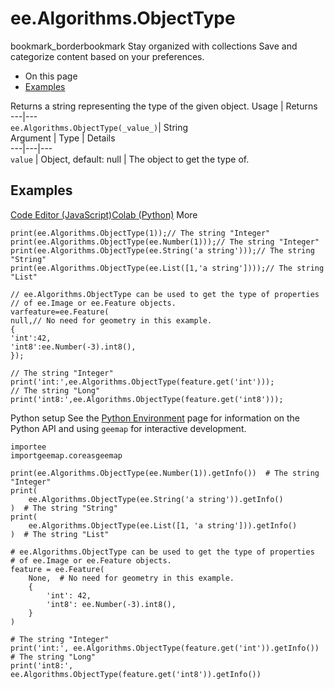  
#  ee.Algorithms.ObjectType
bookmark_borderbookmark Stay organized with collections  Save and categorize content based on your preferences.
  * On this page
  * [Examples](https://developers.google.com/earth-engine/apidocs/ee-algorithms-objecttype#examples)


Returns a string representing the type of the given object.
Usage | Returns  
---|---  
`ee.Algorithms.ObjectType(_value_)`|  String  
Argument | Type | Details  
---|---|---  
`value` | Object, default: null | The object to get the type of.  
## Examples
[Code Editor (JavaScript)](https://developers.google.com/earth-engine/apidocs/ee-algorithms-objecttype#code-editor-javascript-sample)[Colab (Python)](https://developers.google.com/earth-engine/apidocs/ee-algorithms-objecttype#colab-python-sample) More
```
print(ee.Algorithms.ObjectType(1));// The string "Integer"
print(ee.Algorithms.ObjectType(ee.Number(1)));// The string "Integer"
print(ee.Algorithms.ObjectType(ee.String('a string')));// The string "String"
print(ee.Algorithms.ObjectType(ee.List([1,'a string'])));// The string "List"

// ee.Algorithms.ObjectType can be used to get the type of properties
// of ee.Image or ee.Feature objects.
varfeature=ee.Feature(
null,// No need for geometry in this example.
{
'int':42,
'int8':ee.Number(-3).int8(),
});

// The string "Integer"
print('int:',ee.Algorithms.ObjectType(feature.get('int')));
// The string "Long"
print('int8:',ee.Algorithms.ObjectType(feature.get('int8')));
```
Python setup
See the [ Python Environment](https://developers.google.com/earth-engine/guides/python_install) page for information on the Python API and using `geemap` for interactive development.
```
importee
importgeemap.coreasgeemap
```
```
print(ee.Algorithms.ObjectType(ee.Number(1)).getInfo())  # The string "Integer"
print(
    ee.Algorithms.ObjectType(ee.String('a string')).getInfo()
)  # The string "String"
print(
    ee.Algorithms.ObjectType(ee.List([1, 'a string'])).getInfo()
)  # The string "List"

# ee.Algorithms.ObjectType can be used to get the type of properties
# of ee.Image or ee.Feature objects.
feature = ee.Feature(
    None,  # No need for geometry in this example.
    {
        'int': 42,
        'int8': ee.Number(-3).int8(),
    }
)

# The string "Integer"
print('int:', ee.Algorithms.ObjectType(feature.get('int')).getInfo())
# The string "Long"
print('int8:', ee.Algorithms.ObjectType(feature.get('int8')).getInfo())
```

